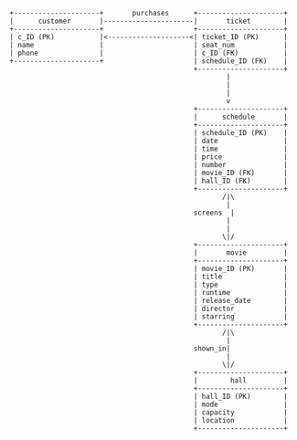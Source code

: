       +---------------------+       purchases      +---------------------+
      |      customer       |----------------------|       ticket        |
      +---------------------+                      +---------------------+
      | c_ID (PK)           |<--------------------<| ticket_ID (PK)      |
      | name                |                      | seat_num            |
      | phone               |                      | c_ID (FK)           |
      +---------------------+                      | schedule_ID (FK)    |
                                                   +---------------------+
                                                           |
                                                           |
                                                           |
                                                           v
                                                   +---------------------+
                                                   |      schedule       |
                                                   +---------------------+
                                                   | schedule_ID (PK)    |
                                                   | date                |
                                                   | time                |
                                                   | price               |
                                                   | number              |
                                                   | movie_ID (FK)       |
                                                   | hall_ID (FK)        |
                                                   +---------------------+
                                                          /|\
                                                           |
                                                   screens  |
                                                           |
                                                           |
                                                          \|/
                                                   +---------------------+
                                                   |       movie         |
                                                   +---------------------+
                                                   | movie_ID (PK)       |
                                                   | title               |
                                                   | type                |
                                                   | runtime             |
                                                   | release_date        |
                                                   | director            |
                                                   | starring            |
                                                   +---------------------+
                                                          /|\
                                                           |
                                                   shown_in|
                                                           |
                                                          \|/
                                                   +---------------------+
                                                   |        hall         |
                                                   +---------------------+
                                                   | hall_ID (PK)        |
                                                   | mode                |
                                                   | capacity            |
                                                   | location            |
                                                   +---------------------+

